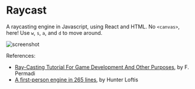 # Raycast

A raycasting engine in Javascript, using React and HTML. No `<canvas>`, here! Use `w`, `s`, `a`, and `d` to move around.

![screenshot](https://user-images.githubusercontent.com/2503289/26999882-dfb17b00-4d58-11e7-95ee-97e2728939ae.gif)

References:
- [Ray-Casting Tutorial For Game Development And Other Purposes](http://permadi.com/1996/05/ray-casting-tutorial-table-of-contents/), by F. Permadi
- [A first-person engine in 265 lines](http://www.playfuljs.com/a-first-person-engine-in-265-lines/), by Hunter Loftis
